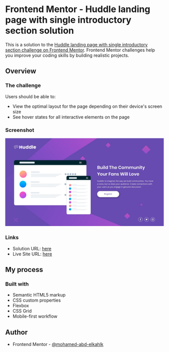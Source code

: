 # Frontend Mentor - Huddle landing page with single introductory section solution

This is a solution to the [Huddle landing page with single introductory section challenge on Frontend Mentor](https://www.frontendmentor.io/challenges/huddle-landing-page-with-a-single-introductory-section-B_2Wvxgi0). Frontend Mentor challenges help you improve your coding skills by building realistic projects. 


## Overview

### The challenge

Users should be able to:

- View the optimal layout for the page depending on their device's screen size
- See hover states for all interactive elements on the page

### Screenshot

![](design/desktop-design.jpg)

### Links

- Solution URL: [here](https://www.frontendmentor.io/solutions/huddlelandingpagewithsingleintroductorysectionmaster-m0ofV1ReAq)
- Live Site URL: [here](https://mohamed-abd-elkahlk.github.io/huddle-landing-page-with-single-introductory-section-master/)

## My process

### Built with

- Semantic HTML5 markup
- CSS custom properties
- Flexbox
- CSS Grid
- Mobile-first workflow



## Author

- Frontend Mentor - [@mohamed-abd-elkahlk](https://www.frontendmentor.io/profile/mohamed-abd-elkahlk)
